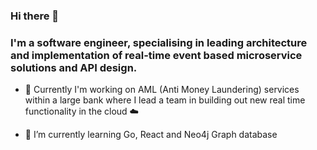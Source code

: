 ### Hi there 👋

### I'm a software engineer, specialising in leading architecture and implementation of real-time event based microservice solutions and API design.

- 🧳   Currently I'm working on AML (Anti Money Laundering) services within a large bank where I lead a team in building out new real time functionality in the cloud ☁️ 

- 🌱 I’m currently learning Go, React and Neo4j Graph database
